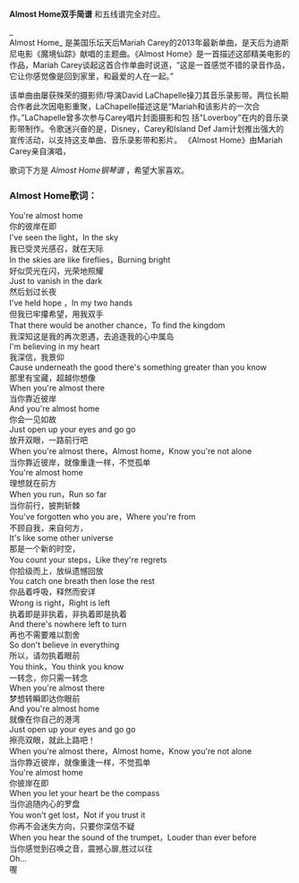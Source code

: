 

**Almost Home双手简谱** 和五线谱完全对应。

_  
Almost Home_ 是美国乐坛天后Mariah Carey的2013年最新单曲，是天后为迪斯尼电影《魔境仙踪》献唱的主题曲。《Almost
Home》是一首描述这部精美电影的作品，Mariah
Carey谈起这首合作单曲时说道，“这是一首感觉不错的录音作品，它让你感觉像是回到家里，和最爱的人在一起。”

  
该单曲由屡获殊荣的摄影师/导演David
LaChapelle操刀其音乐录影带。两位长期合作者此次因电影重聚，LaChapelle描述这是“Mariah和该影片的一次合作。”LaChapelle曾多次参与Carey唱片封面摄影和包
括"Loverboy"在内的音乐录影带制作。令歌迷兴奋的是，Disney，Carey和Island Def
Jam计划推出强大的宣传活动，以支持这支单曲、音乐录影带和影片。 《Almost Home》由Mariah Carey亲自演唱，

  
歌词下方是 _Almost Home钢琴谱_ ，希望大家喜欢。

### Almost Home歌词：

You're almost home  
你的彼岸在即  
I've seen the light，In the sky  
我已受灵光感召，就在天际  
In the skies are like fireflies，Burning bright  
好似荧光在闪，光荣地照耀  
Just to vanish in the dark  
然后划过长夜  
I've held hope ，In my two hands  
但我已牢攥希望，用我双手  
That there would be another chance，To find the kingdom  
我深知这是我的再次恩遇，去追逐我的心中属岛  
I'm believing in my heart  
我深信，我景仰  
Cause underneath the good there's something greater than you know  
那里有宝藏，超越你想像  
When you're almost there  
当你靠近彼岸  
And you're almost home  
你会一见如故  
Just open up your eyes and go go  
放开双眼，一路前行吧  
When you're almost there，Almost home，Know you're not alone  
当你靠近彼岸，就像重逢一样，不觉孤单  
You're almost home  
理想就在前方  
When you run，Run so far  
当你前行，披荆斩棘  
You've forgotten who you are，Where you're from  
不顾自我，来自何方，  
It's like some other universe  
那是一个新的时空，  
You count your steps，Like they're regrets  
你拾级而上，放纵遗憾回放  
You catch one breath then lose the rest  
你品着呼吸，释然而安详  
Wrong is right，Right is left  
执着即是非执着，非执着即是执着  
And there's nowhere left to turn  
再也不需要难以割舍  
So don't believe in everything  
所以，请勿执着眼前  
You think，You think you know  
一转念，你只需一转念  
When you're almost there  
梦想转瞬即达你眼前  
And you're almost home  
就像在你自己的港湾  
Just open up your eyes and go go  
擦亮双眼，就此上路吧！  
When you're almost there，Almost home，Know you're not alone  
当你靠近彼岸，就像重逢一样，不觉孤单  
You're almost home  
你彼岸在即  
When you let your heart be the compass  
当你追随内心的罗盘  
You won't get lost，Not if you trust it  
你再不会迷失方向，只要你深信不疑  
When you hear the sound of the trumpet，Louder than ever before  
当你感觉到召唤之音，震撼心扉,胜过以往  
Oh...  
喔

